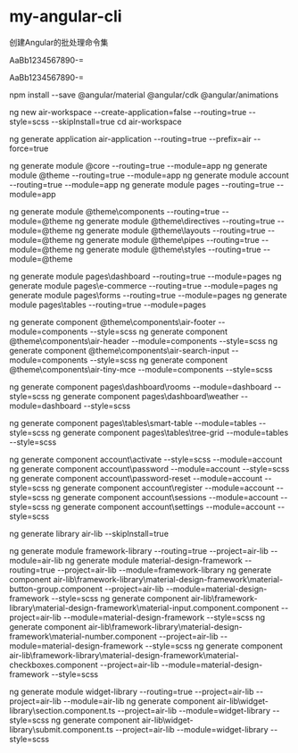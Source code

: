 # my-angular-cli
创建Angular的批处理命令集

AaBb1234567890-=

AaBb1234567890-=

npm install --save @angular/material @angular/cdk @angular/animations


ng new air-workspace --create-application=false  --routing=true --style=scss --skipInstall=true
cd air-workspace

ng generate application air-application  --routing=true --prefix=air   --force=true

ng generate module @core    --routing=true --module=app
ng generate module @theme   --routing=true --module=app
ng generate module account  --routing=true --module=app
ng generate module pages    --routing=true --module=app

ng generate module @theme\components --routing=true --module=@theme
ng generate module @theme\directives --routing=true --module=@theme
ng generate module @theme\layouts    --routing=true --module=@theme
ng generate module @theme\pipes      --routing=true --module=@theme
ng generate module @theme\styles     --routing=true --module=@theme

ng generate module pages\dashboard   --routing=true --module=pages
ng generate module pages\e-commerce  --routing=true --module=pages
ng generate module pages\forms       --routing=true --module=pages
ng generate module pages\tables      --routing=true --module=pages


ng generate component  @theme\components\air-footer        --module=components  --style=scss
ng generate component  @theme\components\air-header        --module=components  --style=scss
ng generate component  @theme\components\air-search-input  --module=components   --style=scss
ng generate component  @theme\components\air-tiny-mce      --module=components   --style=scss

ng generate component  pages\dashboard\rooms       --module=dashboard  --style=scss
ng generate component  pages\dashboard\weather     --module=dashboard  --style=scss

ng generate component  pages\tables\smart-table   --module=tables  --style=scss
ng generate component  pages\tables\tree-grid     --module=tables  --style=scss

ng generate component  account\activate       --style=scss --module=account  
ng generate component  account\password       --module=account  --style=scss
ng generate component  account\password-reset --module=account  --style=scss
ng generate component  account\register       --module=account  --style=scss
ng generate component  account\sessions       --module=account  --style=scss
ng generate component  account\settings       --module=account  --style=scss


ng generate library air-lib  --skipInstall=true

ng generate module framework-library  --routing=true --project=air-lib  --module=air-lib
ng generate module material-design-framework  --routing=true --project=air-lib  --module=framework-library
ng generate component  air-lib\framework-library\material-design-framework\material-button-group.component     --project=air-lib --module=material-design-framework   --style=scss
ng generate component  air-lib\framework-library\material-design-framework\material-input.component.component  --project=air-lib --module=material-design-framework   --style=scss
ng generate component  air-lib\framework-library\material-design-framework\material-number.component           --project=air-lib --module=material-design-framework   --style=scss
ng generate component  air-lib\framework-library\material-design-framework\material-checkboxes.component       --project=air-lib --module=material-design-framework   --style=scss

ng generate module widget-library  --routing=true --project=air-lib    --project=air-lib --module=air-lib
ng generate component  air-lib\widget-library\section.component.ts     --project=air-lib --module=widget-library   --style=scss
ng generate component  air-lib\widget-library\submit.component.ts      --project=air-lib --module=widget-library   --style=scss



